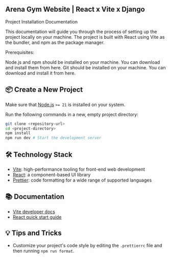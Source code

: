 ## Arena Gym Website | React x Vite x Django

Project Installation Documentation

This documentation will guide you through the process of setting up the project locally on your machine. The project is built with React using Vite as the bundler, and npm as the package manager.

Prerequisites:

Node.js and npm should be installed on your machine. You can download and install them from here.
Git should be installed on your machine. You can download and install it from here.

## 📦 Create a New Project

Make sure that [Node.js](https://nodejs.org/en/) `>= 21` is installed on your system.

Run the following commands in a new, empty project directory:

```sh
git clone <repository-url>
cd <project-directory>
npm install
npm run dev # Start the development server
```

## 🛠️ Technology Stack

- [Vite](https://vitejs.dev/): high-performance tooling for front-end web development
- [React](https://reactjs.org/): a component-based UI library
- [Prettier](https://prettier.io/): code formatting for a wide range of supported languages

## 📚 Documentation

- [Vite developer docs](https://vitejs.dev/guide/)
- [React quick start guide](https://react.dev/learn)

## 💡 Tips and Tricks

- Customize your project's code style by editing the `.prettierrc` file and then running `npm run format`.
